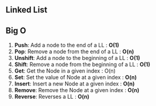 ## Linked List

## Big O

1. **Push**: Add a node to the end of a LL : **O(1)**
2. **Pop**: Remove a node from the end of a LL :  **O(n)**
3. **Unshift**: Add a node to the beginning of a LL : **O(1)**
4.  **Shift**: Remove a node from the beginning of a LL : **O(1)**
5. **Get**: Get the Node in a given index : O(n)
6. **Set**: Set the value of Node at a given index : **O(n)**
7.  **Insert**: Insert a new Node at a given index : **O(n)**
8. **Remove**: Remove the Node at a given index : **O(n)**
9. **Reverse**: Reverses a LL : **O(n)**